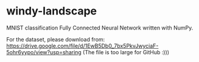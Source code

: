 # windy-landscape

MNIST classification Fully Connected Neural Network written with NumPy.

For the dataset, please download from: https://drive.google.com/file/d/1EwB5Db0_7bx5PkvJwyciaF-5ohr6yypo/view?usp=sharing
(The file is too large for GitHub :)))
